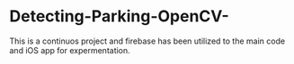 # Detecting-Parking-OpenCV-
This is a continuos project and firebase has been utilized to the main code and iOS app for expermentation.
